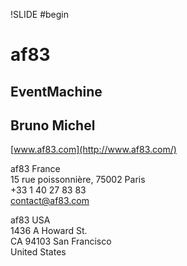 !SLIDE #begin
# af83 #
## EventMachine ##
## Bruno Michel ##

[www.af83.com](http://www.af83.com/)

af83 France  
15 rue poissonnière, 75002 Paris  
+33 1 40 27 83 83  
contact@af83.com

af83 USA  
1436 A Howard St.   
CA 94103 San Francisco  
United States
